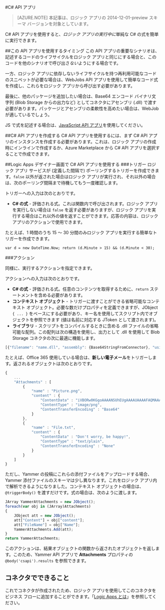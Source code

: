 <properties
   pageTitle="ロジック アプリでの C# API アプリの C# 式の実行 | Microsoft Azure"
   description="C# API アプリまたはコネクタ"
   services="app-service\logic"
   documentationCenter=".net"
   authors="jeffhollan"
   manager="dwrede"
   editor=""/>

<tags
   ms.service="logic-apps"
   ms.devlang="multiple"
   ms.topic="article"
   ms.tgt_pltfrm="na"
   ms.workload="integration"
   ms.date="02/22/2016"
   ms.author="jehollan"/>

#C# API アプリ

>[AZURE.NOTE] 本記事は、ロジック アプリの 2014-12-01-preview スキーマ バージョンを対象としています。

C# API アプリを使用すると、*ロジック アプリの実行中に*単純な C# の式を簡単に実行できます。

##この API アプリを使用するタイミング
この API アプリの重要なシナリオは、記述するコードのライフサイクルをロジック アプリと同じにする場合と、このコードを他のシナリオで呼び出さ*ない*ようにする場合です。

一方、ロジック アプリに依存しないライフサイクルを持つ再利用可能なコードのスニペットが必要な場合は、WebJobs API アプリを使用して簡単なコード式を作成し、これらをロジック アプリから呼び出す必要があります。

最後に、他のパッケージを追加したい場合は、Base64 エンコード バイナリ文字列 (Blob Storage からの出力など) としてコネクタにアセンブリ (.dll) で渡す必要があります。パッケージとアセンブリの柔軟性を高めたい場合は、WebJob が適しているでしょう。

JS で式を記述する場合は、[JavaScript API アプリ](app-service-logic-javascript-api.md)を使用してください。

##C# API アプリを作成する
C# API アプリを使用するには、まず C# API アプリのインスタンスを作成する必要があります。これは、ロジック アプリの作成時にインラインで作成するか、Azure Marketplace から C# API アプリを選択することで作成できます。

##Logic Apps デザイナー画面で C# API アプリを使用する
###トリガー
ロジック アプリ サービスが (定義した間隔で) ポーリングするトリガーを作成できます。`false` 以外が返された場合はロジック アプリが実行され、それ以外の場合は、次のポーリング間隔まで待機してもう一度確認します。

トリガーへの入力は次のとおりです。
- **C# の式** - 評価される式。これは関数内で呼び出されます。ロジック アプリを実行しない場合は `false` を返す必要がありますが、ロジック アプリを実行する場合はこれ以外の値を返すことができます。応答の内容は、ロジック アプリのアクションで使用できます。

たとえば、1 時間のうち 15 ～ 30 分間のみロジック アプリを実行する簡単なトリガーを作成できます。

```
var d = new DateTime.Now; return (d.Minute > 15) && (d.Minute < 30);
```

###アクション

同様に、実行するアクションを指定できます。

アクションへの入力は次のとおりです。
- **C# の式** - 評価される式。任意のコンテンツを取得するために、`return` ステートメントを含める必要があります。
- **コンテキスト オブジェクト** - トリガーに渡すことができる省略可能なコンテキスト オブジェクト。必要な数だけプロパティを定義できますが、JObject `{ ... }` をベースにする必要があり、キー名を使用してスクリプト内でオブジェクトを参照できます (値は名前に対応する JToken として渡されます)。
- **ライブラリ** - スクリプトをコンパイルするときに含める .dll ファイルの省略可能な配列。この配列は次の構造を使用し、出力として .dll を使用して Blob Storage コネクタの次に最適に機能します。

```javascript
[{"filename": "name.dll", "assembly": {Base64StringFromConnector}, "usingstatment": "using Library.Reference;"}]
```

たとえば、Office 365 使用している場合は、**新しい電子メール**をトリガーします。返されるオブジェクトは次のとおりです。

```javascript
{
	...
	"Attachments" : [
		{
			"name" : "Picture.png",
			"content" : {
				"ContentData" : "iVBORw0KGgoAAAANSUhEUgAAAAUAAAAFAQMAAAC3obSmAAAABGdBTUEAALGPC/xhBQAAAAFzUkdCAK7OHOkAAAAGUExURf///wAAAFXC034AAAASSURBVAjXY2BgCGBgYOhgKAAABEIBSWDJEbYAAAAASUVORK5CYII=",
				"ContentType" : "image/png",
				"ContentTransferEncoding" : "Base64"
			}
		},	
		{
			"name" : "File.txt",
			"content" : {
				"ContentData" : "Don't worry, be happy!",
				"ContentType" : "text/plain",
				"ContentTransferEncoding" : "None"
			}
		}	
	]
}
```

ただし、Yammer の投稿にこれらの添付ファイルをアップロードする場合、Yammer 添付ファイルのスキーマは少し異なります。これをロジック アプリ内で解析できるようになりました。コンテキスト オブジェクトの場合は、`@triggerBody()` を渡すだけです。式の場合は、次のように渡します。

```javascript
JArray YammerAttachments = new JObject();
foreach(var obj in (JArray)Attachments)
{
	JObject att = new JObject();
	att["Content"] = obj["content"];
	att["FileName"] = obj["Name"];
	YammerAttachments.Add(att);	
}
return YammerAttachments;
```

このアクションは、結果オブジェクトの関数から返されたオブジェクトを返します。このため、Yammer API アプリで **Attachments** プロパティの `@body('csapi').results` を参照できます。

## コネクタでできること
これでコネクタが作成されたため、ロジック アプリを使用してこのコネクタをビジネス フローに追加することができます。「[Logic Apps とは](app-service-logic-what-are-logic-apps.md)」を参照してください。

 

<!--References -->

<!--Links -->
[Creating a Logic App]: app-service-logic-create-a-logic-app.md

<!---HONumber=AcomDC_0727_2016-->